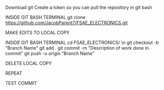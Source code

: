 Download git
Create a token so you can pull the repository in git bash

INSIDE GIT BASH TERMINAL
git clone https://github.com/JacobParent7/FSAE_ELECTRONICS.git

MAKE EDITS TO LOCAL COPY

INSIDE GIT BASH TERMINAL
cd FSAE_ELECTRONICS/ \n
git checkout -b "Branch Name"
git add .
git commit -m "Description of work done in commit"
git push -u origin "Branch Name"

DELETE LOCAL COPY

REPEAT

TEST COMMIT
